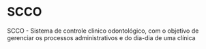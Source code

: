 # SCCO
SCCO - Sistema de controle clinico odontológico, com o objetivo de gerenciar os processos administrativos e do dia-dia de uma clínica
